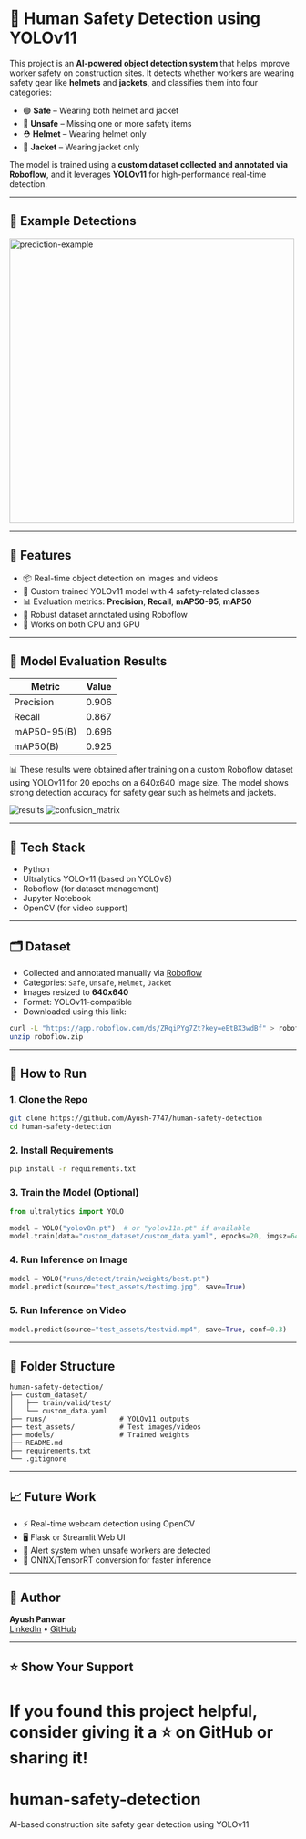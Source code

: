 # 🦺 Human Safety Detection using YOLOv11

This project is an **AI-powered object detection system** that helps improve worker safety on construction sites. It detects whether workers are wearing safety gear like **helmets** and **jackets**, and classifies them into four categories:

- 🟢 **Safe** – Wearing both helmet and jacket  
- 🔴 **Unsafe** – Missing one or more safety items  
- ⛑️ **Helmet** – Wearing helmet only  
- 👕 **Jacket** – Wearing jacket only  

The model is trained using a **custom dataset collected and annotated via Roboflow**, and it leverages **YOLOv11** for high-performance real-time detection.

---

## 📸 Example Detections

<img src="runs/detect/predict2/testimg.jpg" alt="prediction-example" width="500"/>

---


## 🚀 Features

- 📦 Real-time object detection on images and videos  
- 🎯 Custom trained YOLOv11 model with 4 safety-related classes  
- 📊 Evaluation metrics: **Precision**, **Recall**, **mAP50-95**, **mAP50**  
- 🧠 Robust dataset annotated using Roboflow  
- 🎥 Works on both CPU and GPU  

----

## 🧪 Model Evaluation Results

| Metric         | Value  |
|----------------|--------|
| Precision      | 0.906  |
| Recall         | 0.867  |
| mAP50-95(B)    | 0.696  |
| mAP50(B)       | 0.925  |

📊 These results were obtained after training on a custom Roboflow dataset using YOLOv11 for 20 epochs on a 640x640 image size. The model shows strong detection accuracy for safety gear such as helmets and jackets.

![results](train/results.png)
![confusion_matrix](train/confusion_matrix.png)

---

## 🧰 Tech Stack

- Python
- Ultralytics YOLOv11 (based on YOLOv8)
- Roboflow (for dataset management)
- Jupyter Notebook
- OpenCV (for video support)

---

## 🗂️ Dataset

- Collected and annotated manually via [Roboflow](https://roboflow.com/)
- Categories: `Safe`, `Unsafe`, `Helmet`, `Jacket`
- Images resized to **640x640**
- Format: YOLOv11-compatible
- Downloaded using this link:
  
```bash
curl -L "https://app.roboflow.com/ds/ZRqiPYg7Zt?key=eEtBX3wdBf" > roboflow.zip
unzip roboflow.zip
```

---

## 🏃 How to Run

### 1. Clone the Repo

```bash
git clone https://github.com/Ayush-7747/human-safety-detection
cd human-safety-detection
```

### 2. Install Requirements

```bash
pip install -r requirements.txt
```

### 3. Train the Model (Optional)

```python
from ultralytics import YOLO

model = YOLO("yolov8n.pt")  # or "yolov11n.pt" if available
model.train(data="custom_dataset/custom_data.yaml", epochs=20, imgsz=640)
```

### 4. Run Inference on Image

```python
model = YOLO("runs/detect/train/weights/best.pt")
model.predict(source="test_assets/testimg.jpg", save=True)
```

### 5. Run Inference on Video

```python
model.predict(source="test_assets/testvid.mp4", save=True, conf=0.3)
```

---

## 📂 Folder Structure

```
human-safety-detection/
├── custom_dataset/
│   ├── train/valid/test/
│   └── custom_data.yaml
├── runs/                  # YOLOv11 outputs
├── test_assets/           # Test images/videos
├── models/                # Trained weights
├── README.md
├── requirements.txt
└── .gitignore
```

---

## 📈 Future Work

- ⚡ Real-time webcam detection using OpenCV  
- 🖥️ Flask or Streamlit Web UI  
- 🔔 Alert system when unsafe workers are detected  
- 🧊 ONNX/TensorRT conversion for faster inference  

---

## 🧠 Author

**Ayush Panwar**  
[LinkedIn](https://www.linkedin.com/in/ayush-panwar7/) • [GitHub](https://github.com/Ayush-7747)

---

## ⭐️ Show Your Support

If you found this project helpful, consider giving it a ⭐ on GitHub or sharing it!
=======
# human-safety-detection
AI-based construction site safety gear detection using YOLOv11
